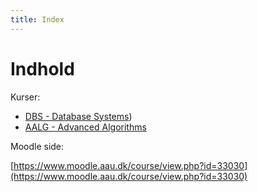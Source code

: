 ```yaml
---
title: Index
---
```


# Indhold

Kurser:

* [DBS - Database Systems](DBS/index.md))
* [AALG - Advanced Algorithms](AALG/index.md)

Moodle side:

[https://www.moodle.aau.dk/course/view.php?id=33030](https://www.moodle.aau.dk/course/view.php?id=33030)

<br>

